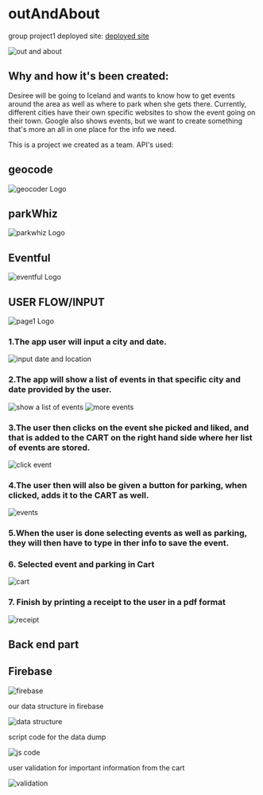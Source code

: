 # outAndAbout
group project1
deployed site:
[deployed site](https://github4phils.github.io/OutAndAbout/ "Deployed site")



![out and about](page0.png)

## Why and how it's been created:

Desiree will be going to Iceland and wants to know how to get events around the area as well as where to park when she gets there. Currently, different cities have their own specific websites to show the event going on their town. Google also shows events, but we want to create something that's more an all in one place for the info we need.

This is a project we created as a team. 
API's used:

## geocode
![geocoder Logo](geocoder.png)
## parkWhiz
![parkwhiz Logo](parkwhiz.png)
## Eventful
![eventful Logo](eventful.png)

## USER FLOW/INPUT
![page1 Logo](page1.png)

### 1.The app user will input a city and date.

![input date and location](page2.png)

### 2.The app will show a list of events in that specific city and date provided by the user.

![show a list of events ](page3.png)
![more events](page4.png)

### 3.The user then clicks on the event she picked and liked, and that is added to the CART  on the right hand side where her list of events are stored.

![click event](page5.png)
### 4.The user then will also be given a button for parking, when clicked, adds it to the CART as well.

![ events](page6.png)
### 5.When the user is done selecting events as well as parking, they will then have to type in ther info to save the event.

### 6. Selected event and parking in Cart

![ cart ](page7.png)

### 7. Finish by printing a receipt to the user in a pdf format

![ receipt ](page8.png)


## Back end part

## Firebase

![ firebase ](firebase.png)

our data structure in firebase

![data structure](database.png)

script code for the data dump

![js code](firebasedump.png)

user validation for important information from the cart

![validation](uservalidation.png)
